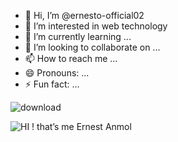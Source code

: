 - 👋 Hi, I’m @ernesto-official02
- 👀 I’m interested in web technology
- 🌱 I’m currently learning ...
- 💞️ I’m looking to collaborate on ...
- 📫 How to reach me ...
- 😄 Pronouns: ...
- ⚡ Fun fact: ...

![download](https://github.com/ernesto-official02/ernesto-official02/assets/167057735/87b3ec7d-34ea-4983-a19a-9e34ceea506d)

<!---
ernesto-official02/ernesto-official02 is a ✨ special ✨ repository because its `README.md` (this file) appears on your GitHub profile.
You can click the Preview link to take a look at your changes.
--->
![HI ! that’s me Ernest Anmol](https://github.com/ernesto-official02/ernesto-official02/assets/167057735/95d25cae-fb74-4ddb-b829-1e3006b315a5)
